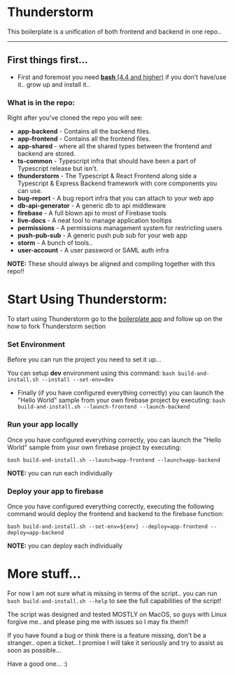 # Thunderstorm

This boilerplate is a unification of both frontend and backend in one repo..

---

## First things first...

* First and foremost you need [**bash** (4.4 and higher)](https://www.google.com/search?q=how+to+install+bash) if you don't have/use it.. grow up and install
  it..

### What is in the repo:

Right after you've cloned the repo you will see:

* **app-backend** - Contains all the backend files.
* **app-frontend** - Contains all the frontend files.
* **app-shared** - where all the shared types between the frontend and backend are stored.
* **ts-common** - Typescript infra that should have been a part of Typescript release but isn't.
* **thunderstorm** - The Typescript & React Frontend along side a Typescript & Express Backend framework with core components you can use.
* **bug-report** - A bug report infra that you can attach to your web app
* **db-api-generator** - A generic db to api middleware
* **firebase** - A full blown api to most of Firebase tools
* **live-docs** - A neat tool to manage application tooltips
* **permissions** - A permissions management system for restricting users
* **push-pub-sub** - A generic push pub sub for your web app
* **storm** - A bunch of tools..
* **user-account** - A user password or SAML auth infra

**NOTE:** These should always be aligned and compiling together with this repo!!

# Start Using Thunderstorm:

To start using Thunderstorm go to the [boilerplate app](https://github.com/nu-art-js/thunderstorm-app) and follow up on the how to fork Thunderstorm section

### Set Environment

Before you can run the project you need to set it up...

You can setup **dev** environment using this command: `bash build-and-install.sh --install --set-env=dev`

* Finally (if you have configured everything correctly) you can launch the "Hello World" sample from your own firebase project by
  executing: `bash build-and-install.sh --launch-frontend --launch-backend`

### Run your app locally

Once you have configured everything correctly, you can launch the "Hello World" sample from your own firebase project by executing:

`bash build-and-install.sh --launch=app-frontend --launch=app-backend`

**NOTE:** you can run each individually

### Deploy your app to firebase

Once you have configured everything correctly, executing the following command would deploy the frontend and backend to the firebase function:

`bash build-and-install.sh --set-env=${env} --deploy=app-frontend --deploy=app-backend`

**NOTE:** you can deploy each individually

# More stuff...

For now I am not sure what is missing in terms of the script.. you can run `bash build-and-install.sh --help` to see the full
capabilities of the script!

The script was designed and tested MOSTLY on MacOS, so guys with Linux forgive me.. and please ping me with issues so I may fix them!!

If you have found a bug or think there is a feature missing, don't be a stranger.. open a ticket..
I promise I will take it seriously and try to assist as soon as possible...

Have a good one... :)
